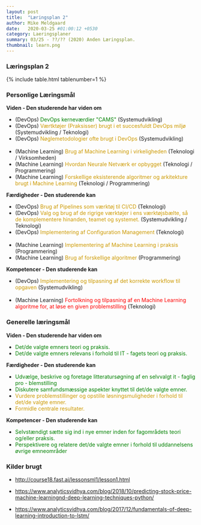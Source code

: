 ```yaml
---
layout: post
title:  "Læringsplan 2"
author: Mike Meldgaard
date:   2020-03-25 #01:00:12 +0530
category: Laeringsplaner
summary: 03/25 - ??/?? (2020) Anden Læringsplan.
thumbnail: learn.png
---
```


### Læringsplan 2
{% include table.html tablenumber=1 %}



### Personlige Læringsmål

**Viden - Den studerende har viden om**
- (DevOps) <span style="color: green;">DevOps kerneværdier "CAMS" </span>(Systemudvikling)
- (DevOps) <span style="color: #cc9900;">Værtktøjer (Praksisser) brugt i et succesfuldt DevOps miljø</span> (Systemudvikling / Teknologi)
- (DevOps) <span style="color: #cc9900;">Nøglemetodologier ofte brugt i DevOps</span> (Systemudvikling)<br><br>
- (Machine Learning) <span style="color: #cc9900;">Brug af Machine Learning i virkeligheden</span> (Teknologi / Virksomheden)
- (Machine Learning) <span style="color: #cc9900;">Hvordan Neurale Netværk er opbygget</span> (Teknologi / Programmering)
- (Machine Learning) <span style="color: #cc9900;">Forskellige eksisterende algoritmer og arkitekture brugt i Machine Learning</span> (Teknologi / Programmering)

**Færdigheder - Den studerende kan**
- (DevOps) <span style="color: #cc9900;">Brug af Pipelines som værktøj til CI/CD</span> (Teknologi)
- (DevOps) <span style="color: #cc9900;">Valg og brug af de rigrige værktøjer i ens værktøjsbælte, så de komplementere hinanden, teamet og systemet. </span> (Systemudvikling / Teknologi)
- (DevOps) <span style="color: #cc9900;">Implementering af Configuration Management</span> (Teknologi)<br><br>
- (Machine Learning) <span style="color: #cc9900;">Implementering af Machine Learning i praksis</span> (Programmering)
- (Machine Learning) <span style="color: #cc9900;">Brug af forskellige algoritmer</span> (Programmering)

**Kompetencer - Den studerende kan**
- (DevOps) <span style="color: #cc9900;">Implementering og tilpasning af det korrekte workflow til opgaven</span> (Systemudvikling)<br><br>
- (Machine Learning) <span style="color: red;">Fortolkning og tilpasning af en Machine Learning algoritme for, at løse en given problemstilling </span> (Teknologi)

### Generelle læringsmål

**Viden - Den studerende har viden om**
- <span style="color: green;">Det/de valgte emners teori og praksis.</span>
- <span style="color: green;">Det/de valgte emners relevans i forhold til IT - fagets teori og praksis.</span>

**Færdigheder - Den studerende kan**
- <span style="color: green;">Udvælge, beskrive og foretage litteratursøgning af en selvvalgt it - faglig pro - blemstilling</span>
- <span style="color: green;">Diskutere samfundsmæssige aspekter knyttet til det/de valgte emner.</span>
- <span style="color: #cc9900;">Vurdere problemstillinger og opstille løsningsmuligheder i forhold til det/de valgte emner.</span>
- <span style="color: #cc9900;">Formidle centrale resultater.</span>

**Kompetencer - Den studerende kan**
- <span style="color: green;">Selvstændigt sætte sig ind i nye emner inden for fagområdets teori og/eller praksis.</span>
- <span style="color: green;">Perspektivere og relatere det/de valgte emner i forhold til uddannelsens øvrige emneområder</span>

### Kilder brugt

- <http://course18.fast.ai/lessonsml1/lesson1.html>

- <https://www.analyticsvidhya.com/blog/2018/10/predicting-stock-price-machine-learningnd-deep-learning-techniques-python/>

- <https://www.analyticsvidhya.com/blog/2017/12/fundamentals-of-deep-learning-introduction-to-lstm/>